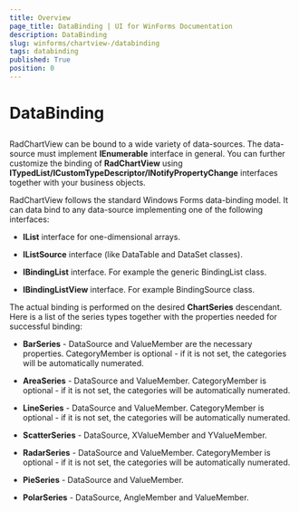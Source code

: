 ```yaml
---
title: Overview
page_title: DataBinding | UI for WinForms Documentation
description: DataBinding
slug: winforms/chartview-/databinding
tags: databinding
published: True
position: 0
---
```


# DataBinding



## 

RadChartView can be bound to a wide variety of data-sources. The data-source must implement __IEnumerable__ interface in general. You can further customize the binding of __RadChartView__ using __ITypedList/ICustomTypeDescriptor/INotifyPropertyChange__ interfaces together with your business objects.
        

RadChartView follows the standard Windows Forms data-binding model. It can data bind to any data-source implementing one of the following interfaces:
            

* __IList__ interface for one-dimensional arrays.
                

* __IListSource__ interface (like DataTable and DataSet classes).
                

* __IBindingList__ interface. For example the generic BindingList class.
                

* __IBindingListView__ interface. For example BindingSource class.
                

The actual binding is performed on the desired __ChartSeries__ descendant. Here is a list of the series types together with the properties needed for successful binding:
        

* __BarSeries__ - DataSource and ValueMember are the necessary properties. CategoryMember is optional - if it is not set, the categories will be automatically numerated.
            

* __AreaSeries__ - DataSource and ValueMember. CategoryMember is optional - if it is not set, the categories will be automatically numerated.
            

* __LineSeries__ - DataSource and ValueMember. CategoryMember is optional - if it is not set, the categories will be automatically numerated.
            

* __ScatterSeries__ - DataSource, XValueMember and YValueMember.
            

* __RadarSeries__ - DataSource and ValueMember. CategoryMember is optional - if it is not set, the categories will be automatically numerated.
            

* __PieSeries__ - DataSource and ValueMember.
            

* __PolarSeries__ - DataSource, AngleMember and ValueMember.
            
